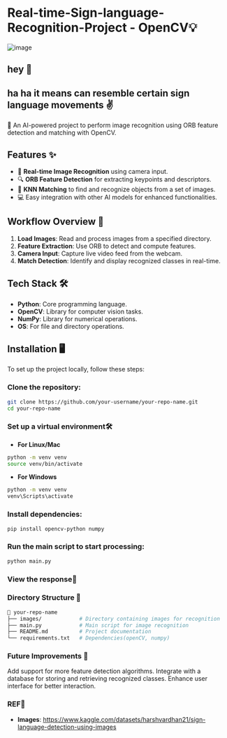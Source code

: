 # Real-time-Sign-language-Recognition-Project - OpenCV💡
![image](https://github.com/user-attachments/assets/1cfe9c19-7995-4a69-9a29-6ae099fb8b43)

## hey 🤲
## ha ha it means can resemble certain sign language movements ✌️
🚀 An AI-powered project to perform image recognition using ORB feature detection and matching with OpenCV.

## Features ✨
- 📸 **Real-time Image Recognition** using camera input.
- 🔍 **ORB Feature Detection** for extracting keypoints and descriptors.
- 🤖 **KNN Matching** to find and recognize objects from a set of images.
- 💻 Easy integration with other AI models for enhanced functionalities.

## Workflow Overview 🔗
1. **Load Images**: Read and process images from a specified directory.
2. **Feature Extraction**: Use ORB to detect and compute features.
3. **Camera Input**: Capture live video feed from the webcam.
4. **Match Detection**: Identify and display recognized classes in real-time.

## Tech Stack 🛠️
- **Python**: Core programming language.
- **OpenCV**: Library for computer vision tasks.
- **NumPy**: Library for numerical operations.
- **OS**: For file and directory operations.

## Installation 🖥️
To set up the project locally, follow these steps:

### Clone the repository:
```bash
git clone https://github.com/your-username/your-repo-name.git
cd your-repo-name
```

### Set up a virtual environment🛠️
- **For Linux/Mac**
```bash
python -m venv venv
source venv/bin/activate
``` 
- **For Windows**
```bash
python -m venv venv
venv\Scripts\activate
```

### Install dependencies:
```bash
pip install opencv-python numpy
```

### Run the main script to start processing:
```bash
python main.py
```
### View the response🌟

### Directory Structure 📂
```bash
📂 your-repo-name
├── images/            # Directory containing images for recognition
├── main.py            # Main script for image recognition
├── README.md          # Project documentation
└── requirements.txt   # Dependencies(openCV, numpy)
```

### Future Improvements 🌟
Add support for more feature detection algorithms.
Integrate with a database for storing and retrieving recognized classes.
Enhance user interface for better interaction.

### REF🌟
- **Images**: https://www.kaggle.com/datasets/harshvardhan21/sign-language-detection-using-images
  
